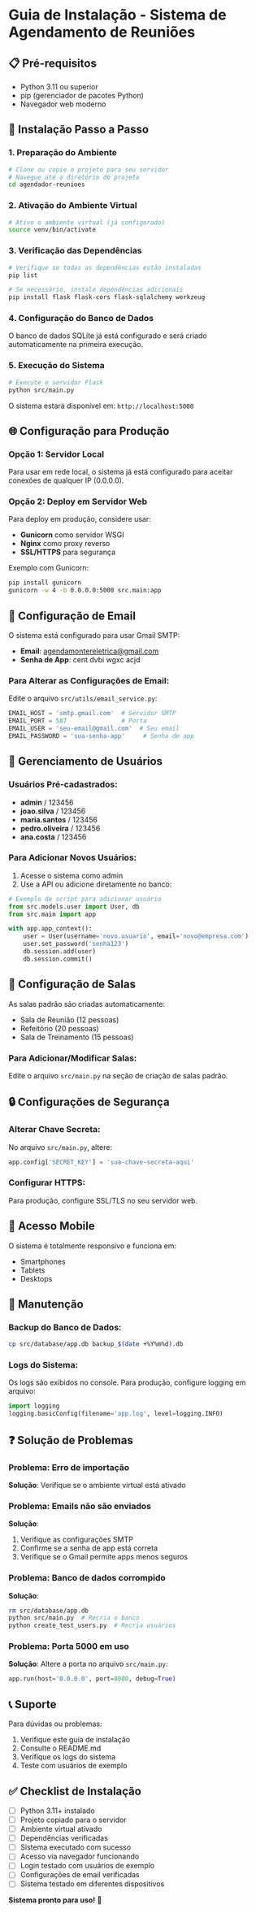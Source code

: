 # Guia de Instalação - Sistema de Agendamento de Reuniões

## 📋 Pré-requisitos

- Python 3.11 ou superior
- pip (gerenciador de pacotes Python)
- Navegador web moderno

## 🔧 Instalação Passo a Passo

### 1. Preparação do Ambiente

```bash
# Clone ou copie o projeto para seu servidor
# Navegue até o diretório do projeto
cd agendador-reunioes
```

### 2. Ativação do Ambiente Virtual

```bash
# Ative o ambiente virtual (já configurado)
source venv/bin/activate
```

### 3. Verificação das Dependências

```bash
# Verifique se todas as dependências estão instaladas
pip list

# Se necessário, instale dependências adicionais
pip install flask flask-cors flask-sqlalchemy werkzeug
```

### 4. Configuração do Banco de Dados

O banco de dados SQLite já está configurado e será criado automaticamente na primeira execução.

### 5. Execução do Sistema

```bash
# Execute o servidor Flask
python src/main.py
```

O sistema estará disponível em: `http://localhost:5000`

## 🌐 Configuração para Produção

### Opção 1: Servidor Local
Para usar em rede local, o sistema já está configurado para aceitar conexões de qualquer IP (0.0.0.0).

### Opção 2: Deploy em Servidor Web
Para deploy em produção, considere usar:
- **Gunicorn** como servidor WSGI
- **Nginx** como proxy reverso
- **SSL/HTTPS** para segurança

Exemplo com Gunicorn:
```bash
pip install gunicorn
gunicorn -w 4 -b 0.0.0.0:5000 src.main:app
```

## 📧 Configuração de Email

O sistema está configurado para usar Gmail SMTP:
- **Email**: agendamontereletrica@gmail.com
- **Senha de App**: cent dvbi wgxc acjd

### Para Alterar as Configurações de Email:
Edite o arquivo `src/utils/email_service.py`:

```python
EMAIL_HOST = 'smtp.gmail.com'  # Servidor SMTP
EMAIL_PORT = 587               # Porta
EMAIL_USER = 'seu-email@gmail.com'  # Seu email
EMAIL_PASSWORD = 'sua-senha-app'     # Senha de app
```

## 👥 Gerenciamento de Usuários

### Usuários Pré-cadastrados:
- **admin** / 123456
- **joao.silva** / 123456
- **maria.santos** / 123456
- **pedro.oliveira** / 123456
- **ana.costa** / 123456

### Para Adicionar Novos Usuários:
1. Acesse o sistema como admin
2. Use a API ou adicione diretamente no banco:

```python
# Exemplo de script para adicionar usuário
from src.models.user import User, db
from src.main import app

with app.app_context():
    user = User(username='novo.usuario', email='novo@empresa.com')
    user.set_password('senha123')
    db.session.add(user)
    db.session.commit()
```

## 🏢 Configuração de Salas

As salas padrão são criadas automaticamente:
- Sala de Reunião (12 pessoas)
- Refeitório (20 pessoas)
- Sala de Treinamento (15 pessoas)

### Para Adicionar/Modificar Salas:
Edite o arquivo `src/main.py` na seção de criação de salas padrão.

## 🔒 Configurações de Segurança

### Alterar Chave Secreta:
No arquivo `src/main.py`, altere:
```python
app.config['SECRET_KEY'] = 'sua-chave-secreta-aqui'
```

### Configurar HTTPS:
Para produção, configure SSL/TLS no seu servidor web.

## 📱 Acesso Mobile

O sistema é totalmente responsivo e funciona em:
- Smartphones
- Tablets
- Desktops

## 🔧 Manutenção

### Backup do Banco de Dados:
```bash
cp src/database/app.db backup_$(date +%Y%m%d).db
```

### Logs do Sistema:
Os logs são exibidos no console. Para produção, configure logging em arquivo:

```python
import logging
logging.basicConfig(filename='app.log', level=logging.INFO)
```

## ❓ Solução de Problemas

### Problema: Erro de importação
**Solução**: Verifique se o ambiente virtual está ativado

### Problema: Emails não são enviados
**Solução**: 
1. Verifique as configurações SMTP
2. Confirme se a senha de app está correta
3. Verifique se o Gmail permite apps menos seguros

### Problema: Banco de dados corrompido
**Solução**: 
```bash
rm src/database/app.db
python src/main.py  # Recria o banco
python create_test_users.py  # Recria usuários
```

### Problema: Porta 5000 em uso
**Solução**: Altere a porta no arquivo `src/main.py`:
```python
app.run(host='0.0.0.0', port=8080, debug=True)
```

## 📞 Suporte

Para dúvidas ou problemas:
1. Verifique este guia de instalação
2. Consulte o README.md
3. Verifique os logs do sistema
4. Teste com usuários de exemplo

## ✅ Checklist de Instalação

- [ ] Python 3.11+ instalado
- [ ] Projeto copiado para o servidor
- [ ] Ambiente virtual ativado
- [ ] Dependências verificadas
- [ ] Sistema executado com sucesso
- [ ] Acesso via navegador funcionando
- [ ] Login testado com usuários de exemplo
- [ ] Configurações de email verificadas
- [ ] Sistema testado em diferentes dispositivos

**Sistema pronto para uso!** 🎉

